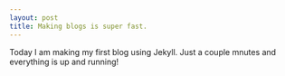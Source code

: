 ```yaml
---
layout: post
title: Making blogs is super fast.
---
```


Today I am making my first blog using Jekyll. Just a couple mnutes and everything is up and running!
